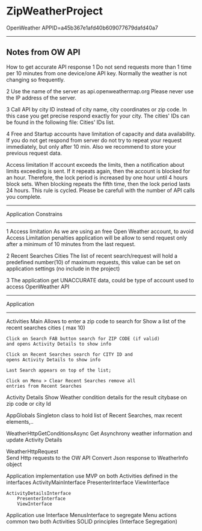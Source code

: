 # ZipWeatherProject

OpenWeather APPID=a45b367e1afd40b609077679dafd40a7

----------------------------------------------------
Notes from OW API
----------------------------------------------------
How to get accurate API response
1 Do not send requests more than 1 time per 10 minutes 
  from one device/one API key. 
  Normally the weather is not changing so frequently.
  
2 Use the name of the server as api.openweathermap.org 
  Please never use the IP address of the server.
  
3 Call API by city ID instead of city name, city coordinates 
  or zip code. In this case you get precise respond exactly 
  for your city. The cities' IDs can be found in the following 
  file: Cities' IDs list.
  
4 Free and Startup accounts have limitation of capacity and 
  data availability. If you do not get respond from server 
  do not try to repeat your request immediately, but only 
  after 10 min. Also we recommend to store your previous request data.

Access limitation
  If account exceeds the limits, then a notification about limits 
  exceeding is sent. If it repeats again, then the account is blocked 
  for an hour. 
  Therefore, the lock period is increased by one hour until 4 hours block sets. 
  When blocking repeats the fifth time, then the lock period lasts 24 hours. 
  This rule is cycled. Please be carefull with the number of API calls you complete.

**********************************************************
Application Constrains
**********************************************************
1 Access limitation 
	As we are using an free Open Weather account, to avoid Access Limitation 
	penalties application will be allow to send request only after a minimum
	of 10 minutes from the last request.
	
2 Recent Searches Cities
	The list of recent search/request will hold a predefined number(10) of maximum 
	requests, this value can be set on application settings (no include in the project) 

3 	The application get UNACCURATE data, could be type of account used to access OpenWeather API

		
**********************************************************
Application 
**********************************************************
Activities Main
    Allows to enter a zip code to search for
    Show a list of the recent searches cities ( max 10) 

    Click on Search FAB button search for ZIP CODE (if valid)
	and opens Activity Details to show info
	
	Click on Recent Searches search for CITY ID and 
	opens Activity Details to show info
	
	Last Search appears on top of the list;
	
	Click on Menu > Clear Recent Searches remove all
	entries from Recent Searches

Activity Details
	Show Weather condition details for the result citybase on zip code or city Id 
	
AppGlobals
		Singleton class to hold list of Recent Searches, max recent elements,..

WeatherHttpGetConditionsAsync
	Get Asynchrony weather information and update  Activity Details 
	
WeatherHttpRequest	
	Send Http requests to the OW API 
	Convert Json response to WeatherInfo object
	
Application implementation use MVP on both Activities defined in the interfaces 
    ActivityMainInterface
	    PresenterInterface
		ViewInterface

	ActivityDetailsInterface
	    PresenterInterface
		ViewInterface

Application use Interface MenusInterface to segregate Menu actions common two both Activities 
    SOLID principles (Interface Segregation)	
	
	

	
